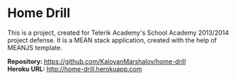 <h1>Home Drill</h1>

This is a project, created for Telerik Academy's School Academy 2013/2014 project defense. It is a MEAN stack application, created with the help of MEANJS template. 

<strong>Repository: </strong><a href="https://github.com/KaloyanMarshalov/home-drill">https://github.com/KaloyanMarshalov/home-drill</a><br/>
<strong>Heroku URL: </strong><a href="http://home-drill.herokuapp.com/">http://home-drill.herokuapp.com</a>
